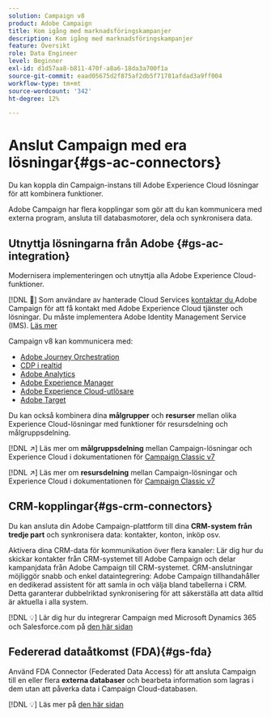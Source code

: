 ```yaml
---
solution: Campaign v8
product: Adobe Campaign
title: Kom igång med marknadsföringskampanjer
description: Kom igång med marknadsföringskampanjer
feature: Översikt
role: Data Engineer
level: Beginner
exl-id: d1d57aa8-b811-470f-a8a6-18da3a700f1a
source-git-commit: eaad05675d2f875af2db5f71781afdad3a9ff004
workflow-type: tm+mt
source-wordcount: '342'
ht-degree: 12%

---
```


# Anslut Campaign med era lösningar{#gs-ac-connectors}

Du kan koppla din Campaign-instans till Adobe Experience Cloud lösningar för att kombinera funktioner.

Adobe Campaign har flera kopplingar som gör att du kan kommunicera med externa program, ansluta till databasmotorer, dela och synkronisera data.

## Utnyttja lösningarna från Adobe {#gs-ac-integration}

Modernisera implementeringen och utnyttja alla Adobe Experience Cloud-funktioner.

[!DNL :speech_balloon:] Som användare av hanterade Cloud Services  [kontaktar du ](../start/campaign-faq.md#support) Adobe Campaign för att få kontakt med Adobe Experience Cloud tjänster och lösningar. Du måste implementera Adobe Identity Management Service (IMS). [Läs mer](../start/connect.md#connect-ims)

Campaign v8 kan kommunicera med:

* [Adobe Journey Orchestration](https://experienceleague.adobe.com/docs/journeys/using/action-journeys/acc-action.html?lang=en)
* [CDP i realtid](../connect/ac-rtcdp.md)
* [Adobe Analytics](../connect/ac-aa.md)
* [Adobe Experience Manager](../connect/ac-aem.md)
* [Adobe Experience Cloud-utlösare](../connect/ac-triggers.md)
* [Adobe Target](../connect/ac-at.md)

Du kan också kombinera dina **målgrupper** och **resurser** mellan olika Experience Cloud-lösningar med funktioner för resursdelning och målgruppsdelning.

[!DNL :arrow_upper_right:] Läs mer om  **målgruppsdelning** mellan Campaign-lösningar och Experience Cloud i dokumentationen för  [Campaign Classic v7](https://experienceleague.adobe.com/docs/campaign-classic/using/integrating-with-adobe-experience-cloud/audience-sharing/sharing-audiences-with-adobe-experience-cloud.html?lang=en#integrating-with-adobe-experience-cloud)

[!DNL :arrow_upper_right:] Läs mer om  **resursdelning** mellan Campaign-lösningar och Experience Cloud i dokumentationen för  [Campaign Classic v7](https://experienceleague.adobe.com/docs/campaign-classic/using/integrating-with-adobe-experience-cloud/asset-sharing/sharing-assets-with-adobe-experience-cloud.html?lang=en#integrating-with-adobe-experience-cloud)

## CRM-kopplingar{#gs-crm-connectors}

Du kan ansluta din Adobe Campaign-plattform till dina **CRM-system från tredje part** och synkronisera data: kontakter, konton, inköp osv.

Aktivera dina CRM-data för kommunikation över flera kanaler: Lär dig hur du skickar kontakter från CRM-systemet till Adobe Campaign och delar kampanjdata från Adobe Campaign till CRM-systemet.
CRM-anslutningar möjliggör snabb och enkel dataintegrering: Adobe Campaign tillhandahåller en dedikerad assistent för att samla in och välja bland tabellerna i CRM. Detta garanterar dubbelriktad synkronisering för att säkerställa att data alltid är aktuella i alla system.

[!DNL :bulb:] Lär dig hur du integrerar Campaign med Microsoft Dynamics 365 och Salesforce.com på  [den här sidan](crm.md)

## Federerad dataåtkomst (FDA){#gs-fda}

Använd FDA Connector (Federated Data Access) för att ansluta Campaign till en eller flera **externa databaser** och bearbeta information som lagras i dem utan att påverka data i Campaign Cloud-databasen.

[!DNL :bulb:] Läs mer på  [den här sidan](fda.md)


<!-- 
 ## Integrate with social media

Use the **Managing social networks (Social Marketing)** option to interact with customers and prospects via Twitter.

* Send messages - Use Adobe Campaign Social Marketing to send messages on Twitter. Adobe Campaign lets you post messages directly to your twitter account. You can also send direct messages to all your followers.

* Collect new contacts - Adobe Campaign Social Marketing also makes it easy to acquire new contacts via Facebook: contact users and ask them if they want to share their profile information. If they accept, Adobe Campaign automatically recovers the data, which enables you to carry out targeting campaigns and, when possible, to implement cross-channel strategies.

[!DNL :bulb:] Learn how to set up and use Campaign Social Marketing in [this section](../connect/ac-tw.md) -->